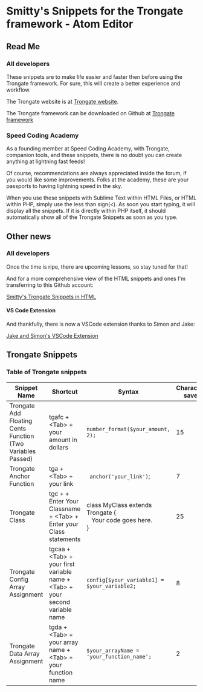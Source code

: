 # Smitty's Snippets for the Trongate framework - Atom Editor

## Read Me

### All developers

These snippets are to make life easier and faster then before using the Trongate framework. For sure, this will create a better experience and workflow.


The Trongate website is at [Trongate website](https://trongate.io).

The Trongate framework can be downloaded on Github at [Trongate framework](https://github.com/davidjconnelly/trongate-framework)


### Speed Coding Academy

As a founding member at Speed Coding Academy,
with Trongate, companion tools, and these snippets, there is no doubt you can create anything at lightning fast feeds!

Of course, recommendations are always appreciated inside the forum, if you would like some improvements. Folks at the academy, these are your passports to having lightning speed in the sky.

When you use these snippets with Sublime Text within HTML Files, or HTML within PHP, simply use the less than sign(<). As soon you start typing, it will display all the snippets. If it is directly within PHP itself, it should automatically show all of the Trongate Snippets as soon as you type.


## Other news

### All developers

Once the time is ripe, there are upcoming lessons, so stay tuned for that!

And for a more comprehensive view of the HTML snippets and ones I'm transferring to this Github account:

[Smitty's Trongate Snippets in HTML](https://www.stevenmilley.com/sca/tg-snippets/atom/readme.html)

#### VS Code Extension

And thankfully, there is now a VSCode extension thanks to Simon and Jake:

[Jake and Simon's VSCode Extension](https://marketplace.visualstudio.com/items?itemName=jc-sf.trongate)

## Trongate Snippets

### Table of Trongate snippets

| Snippet Name | Shortcut | Syntax | Characters saved |
| ------------- | ------------- | ------------- | ------------- |
| Trongate Add Floating Cents Function (Two Variables Passed) | tgafc + &lt;Tab&gt; + your amount in dollars | `number_format($your_amount, 2);` | 15 |
| Trongate Anchor Function | tga + &lt;Tab> + your link | ` anchor('your_link')`; | 7 |
| Trongate Class | tgc +  + Enter Your Classname + &lt;Tab&gt; + Enter your Class statements | class MyClass extends Trongate {<br>&nbsp;&nbsp;&nbsp;Your code goes here.<br>} | 25 |
| Trongate Config Array Assignment | tgcaa + &lt;Tab&gt; + your first variable name + &lt;Tab&gt; + your second variable name | `config[$your_variable1] = $your_variable2;` | 8 |
| Trongate Data Array Assignment | tgda + &lt;Tab&gt; + your array name + &lt;Tab&gt; + your function name | `$your_arrayName = 'your_function_name';` | 2 |
